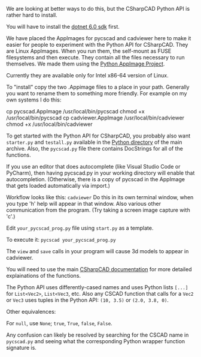 We are looking at better ways to do this, but the CSharpCAD Python API is rather hard to install.

You will have to install the [dotnet 6.0 sdk](https://docs.microsoft.com/en-us/dotnet/core/install/linux) first.

We have placed the AppImages for pycscad and cadviewer here to make it easier for people to experiment with the Python API for CSharpCAD.
They are Linux AppImages. When you run them, the self-mount as FUSE filesystems and then execute. They contain all the files necessary to run themselves.
We made them using the [Python AppImage Project](https://github.com/niess/python-appimage).

Currently they are available only for Intel x86-64 version of Linux.

To "install" copy the two .Appimage files to a place in your path.
Generally you want to rename them to something more friendly.
For example on my own systems I do this:

cp pycscad.AppImage /usr/local/bin/pycscad
chmod +x /usr/local/bin/pycscad
cp cadviewer.AppImage /usr/local/bin/cadviewer
chmod +x /usr/local/bin/cadviewer

To get started with the Python API for CSharpCAD, you probably also want
`starter.py` and `testall.py` available in the [Python directory](https://github.com/briansturgill/CSharpCAD/tree/main/Python) of the main archive.
Also, the `pycscad.py` file there contains DocStrings for all of the functions.

If you use an editor that does autocomplete (like Visual Studio Code or PyCharm), then having pycscad.py in your working directory will enable that autocompletion.
(Otherwise, there is a copy of pycscad in the AppImage that gets loaded automatically via import.)

Workflow looks like this:
`cadviewer`
Do this in its own terminal window, when you type 'h' help will appear in that window. Also various other communication from the program. (Try taking a screen image capture with 'c'.)

Edit `your_pycscad_prog.py` file using `start.py` as a template.

To execute it:
`pycscad your_pycscad_prog.py`

The `view` and `save` calls in your program will cause 3d models to appear in cadviewer.

You will need to use the main
[CSharpCAD documentation](https://briansturgill.github.io/CSharpCAD/CSharpCADDocs.html)
for more detailed explainations of the functions.

The Python API uses
differently-cased names and uses Python lists `[...]` for `List<Vec2>`,
`List<Vec3`, etc. Also any CSCAD function that calls for a `Vec2` or
`Vec3` uses tuples in the Python API: `(10, 3.5)` or `(2.0, 3.8, 0)`.

Other equivalences:

For `null`, use `None`; `true`, `True`, `false`, `False`.

Any confusion can likely be resolved by searching for the CSCAD name in
`pycscad.py` and seeing what the corresponding Python wrapper function
signature is.
